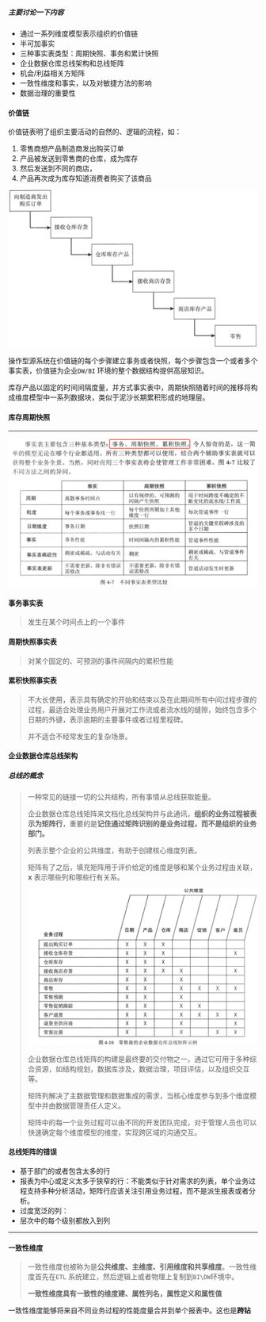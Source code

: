 ##### 主要讨论一下内容

* 通过一系列维度模型表示组织的价值链
* 半可加事实
* 三种事实表类型：周期快照、事务和累计快照
* 企业数据仓库总线架构和总线矩阵
* 机会/利益相关方矩阵
* 一致性维度和事实，以及对敏捷方法的影响
* 数据治理的重要性

#### 价值链

价值链表明了组织主要活动的自然的、逻辑的流程，如：

1. 零售商想产品制造商发出购买订单
2. 产品被发送到零售商的仓库，成为库存
3. 然后发送到不同的商店，
4. 产品再次成为库存知道消费者购买了该商品

![a](./pics/kucun.png)

操作型源系统在价值链的每个步骤建立事务或者快照，每个步骤包含一个或者多个事实表，价值链为企业`DW/BI` 环境的整个数据结构提供高层知识。

库存产品以固定的时间间隔度量，并方式事实表中，周期快照随着时间的推移将构成维度模型中一系列数据块，类似于泥沙长期累积形成的地理层。

#### 库存周期快照

---

![a](./pics/kucun_1.png)

#### 事务事实表

> 发生在某个时间点上的一个事件

#### 周期快照事实表

> 对某个固定的、可预测的事件间隔内的累积性能

#### 累积快照事实表

> 不大长使用，表示具有确定的开始和结束以及在此期间所有中间过程步骤的过程，最适合处理业务用户开展对工作流或者流水线的缝隙，始终包含多个日期的外键，表示逾期的主要事件或者过程里程碑。
>
> 并不适合不经常发生的复杂场景。

#### 企业数据仓库总线架构

##### 总线的概念

> 一种常见的链接一切的公共结构，所有事情从总线获取能量。
>
> 企业数据仓库总线矩阵来文档化总线架构并与此通讯，**组织的业务过程被表示为矩阵行**，重要的是**记住通过矩阵识别的是业务过程，而不是组织的业务部门。**
>
> 列表示整个企业的公共维度，有助于创建核心维度列表。
>
> 矩阵有了之后，填充矩阵用于评价给定的维度是够和某个业务过程由关联，**x** 表示哪些列和哪些行有关系。
>
> ![a](./pics/kucun_2.png)
>
> 企业数据仓库总线矩阵的构建是最终要的交付物之一，通过它可用于多种综合资源，如结构规划，数据库涉及，数据治理，项目评估，以及组织交互等。
>
> 矩阵列解决了主数据管理和数据集成的需求，当核心维度参与到多个维度模型中并由数据管理责任人定义。
>
> 矩阵中的每一个业务过程可以由不同的开发团队完成，对于管理人员也可以快速确定每个维度模型的维度，实现跨区域的沟通交互。

#### 总线矩阵的错误

* 基于部门的或者包含太多的行
* 报表为中心或定义太多于狭窄的行：不能类似于针对需求的列表，单个业务过程支持多种分析活动，矩阵行应该关注引用业务过程，而不是派生报表或者分析。
* 过度宽泛的列：
* 层次中的每个级别都放入到列

---

#### 一致性维度

> 一致性维度也被称为是**公共维度、主维度、引用维度和共享维度**。一致性维度首先在`ETL` 系统建立，然后逻辑上或者物理上复制到`BI\DW`环境中。
>
> **一致性维度具有一致性的维度建、属性列名，属性定义和属性值**

一致性维度能够将来自不同业务过程的性能度量合并到单个报表中。这也是**跨钻**


